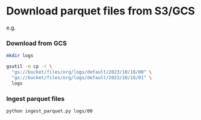 # Download parquet files from S3/GCS

e.g.

### Download from GCS



```bash
mkdir logs

gsutil -m cp -r \
  "gs://bucket/files/org/logs/default/2023/10/18/00" \
  "gs://bucket/files/org/logs/default/2023/10/18/01" \
  logs
```

### Ingest parquet files

```bash
python ingest_parquet.py logs/00
```
